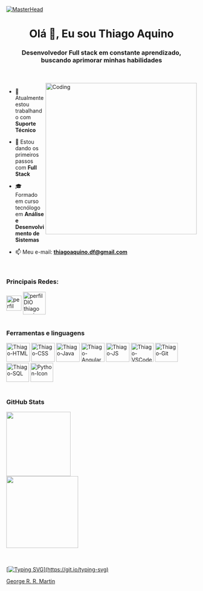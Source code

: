 [![MasterHead](https://firebasestorage.googleapis.com/v0/b/flexi-coding.appspot.com/o/dempgi7-520f8d5f-63d4-4453-8822-dbc149ae27f8.gif?alt=media&token=91c0c7b2-93c3-4029-b011-1a8703c5730d)](https://rishavchanda.io)
<h1 align="center">Olá 👋, Eu sou Thiago Aquino</h1>
<h3 align="center">Desenvolvedor Full stack em constante aprendizado, buscando aprimorar minhas habilidades</h3>
<br>
<br>
<img align="right" alt="Coding" width="400" src="https://cdn.dribbble.com/users/1162077/screenshots/3848914/programmer.gif">


- 🔭 Atualmente estou trabalhando com **Suporte Técnico**

- 🌱 Estou dando os primeiros passos com **Full Stack**

- 🎓 Formado em curso tecnólogo em **Análise e Desenvolvimento de Sistemas**

- 📫 Meu e-mail: **thiagoaquino.df@gmail.com**


<br>


<h3 align="left">Principais Redes:</h3>
<p align="left">
<a href="https://linkedin.com/in/thiago-aquino-75b07023a" target="blank"><img align="center" src="https://icon-library.com/images/linkedin-vector-icon/linkedin-vector-icon-4.jpg" alt="perfil linkedin thiago aquino" height="40" width="40" /></a> <a href="https://web.dio.me/users/thiaquino92/users?tab=skills" target="blank"><img align="center" src="https://hermes.digitalinnovation.one/assets/diome/logo-full.svg" alt="perfil DIO thiago aquino" height="60" width="60" /></a>
</p>

#

### Ferramentas e linguagens
<div align="left">
  <img alt="Thiago-HTML" height="50" width="62" src="https://cdn.jsdelivr.net/gh/devicons/devicon/icons/html5/html5-original.svg" />
  <img alt="Thiago-CSS" height="50" width="62" src="https://cdn.jsdelivr.net/gh/devicons/devicon/icons/css3/css3-original.svg" />
  <img alt="Thiago-Java" height="50" width="62" src="https://cdn.jsdelivr.net/gh/devicons/devicon/icons/java/java-original.svg" />
  <img alt="Thiago-Angular" height="50" width="62" src="https://cdn.jsdelivr.net/gh/devicons/devicon/icons/angularjs/angularjs-original.svg" />
  <img alt="Thiago-JS" height="50" width="62" src="https://cdn.jsdelivr.net/gh/devicons/devicon/icons/javascript/javascript-original.svg" />
  <img alt="Thiago-VSCode" height="50" width="60" src="https://cdn.jsdelivr.net/gh/devicons/devicon/icons/vscode/vscode-original.svg" />
  <img alt="Thiago-Git" height="50" width="60" src="https://cdn.jsdelivr.net/gh/devicons/devicon/icons/git/git-original.svg" />
  <img alt="Thiago-SQL" height="50" width="60" src="https://cdn.jsdelivr.net/gh/devicons/devicon/icons/mysql/mysql-original.svg" />
  <img alt="Python-Icon" height="50" width="60" src="https://cdn.jsdelivr.net/gh/devicons/devicon/icons/python/python-original.svg" />  
</div>

#

### GitHub Stats
<!-- Status e linguagens usadas -->
<div>
  <a href="https://github.com/thiagoaquinodasilva">
  <img height="170em" src="https://github-readme-stats.vercel.app/api?username=thiagoaquinodasilva&show_icons=true&theme=dark&include_all_commits=true&count_private=true" />
  <br>
  <img height="190em" src="https://github-readme-stats.vercel.app/api/top-langs/?username=thiagoaquinodasilva&layout=compact&langs_count=7&theme=dark" />
</div>
  
<br>
<br>


[![Typing SVG](https://readme-typing-svg.herokuapp.com?color=%2336BCF7&multiline=true&width=600&height=70&lines=Cada+ferida+%C3%A9+uma+li%C3%A7%C3%A3o%2C;e+cada+li%C3%A7%C3%A3o+nos+torna+melhores.)](https://git.io/typing-svg)

George R. R. Martin
